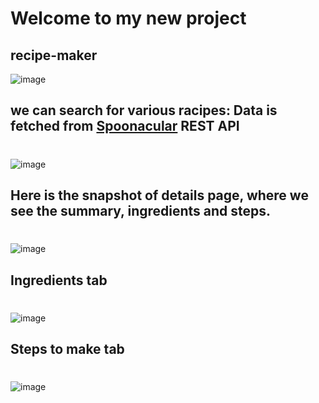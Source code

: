 # Welcome to my new project
## recipe-maker
![image](https://github.com/user-attachments/assets/63473200-42cd-4a7b-8e38-f494bc1b8630)

## we can search for various racipes: Data is fetched from [Spoonacular](https://spoonacular.com/food-api) REST API
#
![image](https://github.com/user-attachments/assets/488e9e23-3c0a-48bb-adb5-5f6db37cffd8)

## Here is the snapshot of details page, where we see the summary, ingredients and steps.
#
![image](https://github.com/user-attachments/assets/8284bc08-6431-4bd1-985c-e59ca961bd94)

## Ingredients tab
#
![image](https://github.com/user-attachments/assets/1f3a92c2-91fc-42d8-81e7-4c733c9bd902)

## Steps to make tab
#
![image](https://github.com/user-attachments/assets/9b1fa3fe-c89c-4c74-a06c-9b9affa2e4fb)

